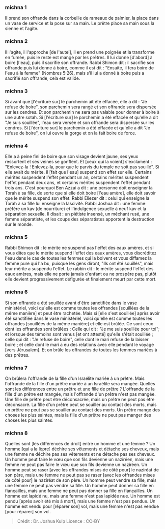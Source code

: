 
### michna 1
Il prend son offrande dans la corbeille de rameaux de palmier, la place dans un vase de service et la pose sur sa main. Le prêtre place sa main sous la sienne et l'agite.

### michna 2
Il l'agite, il l'approche [de l'autel], il en prend une poignée et la transforme en fumée, puis le reste est mangé par les prêtres. Il lui donne [d'abord] à boire [l'eau], puis il sacrifie son offrande. Rabbi Shimon dit : il sacrifie son offrande puis lui donne à boire, comme il est dit : "Ensuite, il fera boire de l'eau à la femme" (Nombres 5:26), mais s'il lui a donné à boire puis a sacrifié son offrande, cela est valide.

### michna 3
Si avant que [l'écriture sur] le parchemin ait été effacée, elle a dit : "Je refuse de boire", son parchemin sera rangé et son offrande sera dispersée sur les cendres. Et son parchemin ne sera pas valable pour donner à boire à une autre sotah. Si [l'écriture sur] le parchemin a été effacée et qu'elle a dit "Je suis souillée", l'eau sera versée et son offrande sera dispersée sur les cendres. Si [l'écriture sur] le parchemin a été effacée et qu'elle a dit "Je refuse de boire", on lui ouvre la gorge et on la fait boire de force.

### michna 4
Elle a à peine fini de boire que son visage devient jaune, ses yeux ressortent et ses veines se gonflent. Et [ceux qui la voient] s'exclament : "Enlevez-la ! Enlevez-la, pour que le parvis du temple ne soit pas souillé". Si elle avait du mérite, il [fait que l'eau] suspend son effet sur elle. Certains mérites suspendent l'effet pendant un an, certains mérites suspendent l'effet pendant deux ans, et certains mérites suspendent l'effet pendant trois ans. C'est pourquoi Ben Azzai a dit : une personne doit enseigner la Torah à sa fille, de sorte que si elle doit boire [l'eau amère], elle doit savoir que le mérite suspend son effet. Rabbi Eliezer dit : celui qui enseigne la Torah à sa fille lui enseigne la lascivité. Rabbi Joshua dit : une femme préfère un kav (de nourriture) et l'indulgence sexuelle à neuf kav et la séparation sexuelle. Il disait : un piétiste insensé, un méchant rusé, une femme séparatiste, et les coups des séparatistes apportent la destruction sur le monde.

### michna 5
Rabbi Shimon dit : le mérite ne suspend pas l'effet des eaux amères, et si vous dites que le mérite suspend l'effet des eaux amères, vous discréditez l'eau dans le cas de toutes les femmes qui la boivent et vous diffamez la femme pure qui l'a bu, puisque les gens diront, "Ils ont été souillés", mais leur mérite a suspendu l'effet. Le rabbin dit : le mérite suspend l'effet des eaux amères, mais elle ne porte jamais d'enfant ou ne prospère pas, plutôt elle devient progressivement défigurée et finalement meurt par cette mort.

### michna 6
Si son offrande a été souillée avant d'être sanctifiée dans le vase ministériel, voici qu'elle est comme toutes les offrandes [souillées de la même manière] et peut être rachetée. Mais si [elle s'est souillée] après avoir été sanctifiée dans le vase ministériel, voici qu'elle est comme toutes les offrandes [souillées de la même manière] et elle est brûlée. Ce sont ceux dont les offrandes sont brûlées : Celle qui dit : "Je me suis souillée pour toi"; et lorsque des témoins sont venus [et ont attesté] qu'elle s'était souillée ; celle qui dit : "Je refuse de boire", celle dont le mari refuse de la laisser boire ; et celle dont le mari a eu des relations avec elle pendant le voyage [vers Jérusalem]. Et on brûle les offrandes de toutes les femmes mariées à des prêtres.

### michna 7
On brûlera l'offrande de la fille d'un Israélite mariée à un prêtre. Mais l'offrande de la fille d'un prêtre mariée à un Israélite sera mangée. Quelles sont les différences entre un prêtre et une fille de prêtre ? L'offrande de la fille d'un prêtre est mangée, mais l'offrande d'un prêtre n'est pas mangée. Une fille de prêtre peut être déconsacrée, mais un prêtre ne peut pas être déconsacré. La fille d'un prêtre peut se souiller au contact des morts, mais un prêtre ne peut pas se souiller au contact des morts. Un prêtre mange des choses les plus saintes, mais la fille d'un prêtre ne peut pas manger des choses les plus saintes.

### michna 8
Quelles sont [les différences de droit] entre un homme et une femme ? Un homme [qui a la lèpre] déchire ses vêtements et détache ses cheveux, mais une femme ne déchire pas ses vêtements et ne détache pas ses cheveux. Un homme peut faire le vœu que son fils devienne un naziréen, mais une femme ne peut pas faire le vœu que son fils devienne un naziréen. Un homme peut se raser [avec les offrandes mises de côté pour] le naziréat de son père, mais une femme ne peut pas se raser [avec les offrandes mises de côté pour] le naziréat de son père. Un homme peut vendre sa fille, mais une femme ne peut pas vendre sa fille. Un homme peut donner sa fille en fiançailles, mais une femme ne peut pas donner sa fille en fiançailles. Un homme est lapidé nu, mais une femme n'est pas lapidée nue. Un homme est pendu [après avoir été mis à mort], mais une femme n'est pas pendue. Un homme est vendu pour [réparer son] vol, mais une femme n'est pas vendue [pour réparer] son vol.

>Crédit : Dr. Joshua Kulp
>Licence : CC-BY